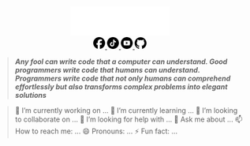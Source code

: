 <div align="center">
<img src='./image/banner/alias.svg' width="200">
</div>

<div align="center" color="black">
<a href="https://www.facebook.com/profile.php?id=100024072759238">
<img src='./image/social/facebook.svg' width="24">
</a>
<a href="https://www.tiktok.com/@2noscript"  >
<img src='./image/social/tiktok.svg' width="24">
</a>
<a href="https://www.youtube.com/channel/UCBoON30jZ100O8m9DGUHWqQ"  >
<img src='./image/social/youtube.svg' width="24">
</a>
<a href="https://github.com/2noScript"  >
<img src='./image/social/github.svg' width="24">
</a>
</div>

> **<em>Any fool can write code that a computer can understand. Good programmers write code that humans can understand. Programmers write code that not only humans can comprehend effortlessly but also transforms complex problems into elegant solutions</em>**

> 🔭 I’m currently working on ...
> 🌱 I’m currently learning ...
> 👯 I’m looking to collaborate on ...
> 🤔 I’m looking for help with ...
> 💬 Ask me about ...
> 📫 How to reach me: ...
> 😄 Pronouns: ...
> ⚡ Fun fact: ...
